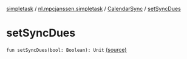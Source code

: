 [simpletask](../../index.md) / [nl.mpcjanssen.simpletask](../index.md) / [CalendarSync](index.md) / [setSyncDues](.)

# setSyncDues

`fun setSyncDues(bool: Boolean): Unit` [(source)](https://github.com/mpcjanssen/simpletask-android/blob/master/src/main/java/nl/mpcjanssen/simpletask/CalendarSync.kt#L289)
